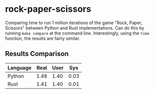 # rock-paper-scissors
Comparing time to run 1 million iterations of the game "Rock, Paper, Scissors" between Python and Rust
implementations. Can do this by running `make compare` at the command line. Interestingly, using the `time`
function, the results are fairly similar.

## Results Comparison
| Language | Real | User | Sys  |
| --       | --   | --   | --   |
| Python   | 1.48 | 1.40 | 0.03 |
| Rust     | 1.41 | 1.40 | 0.01 |

